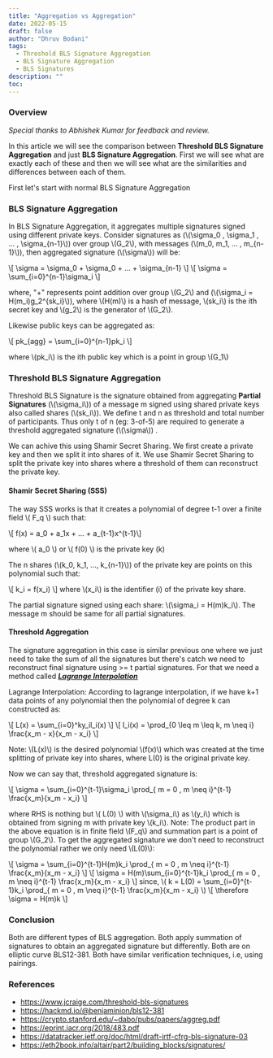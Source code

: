 ```yaml
---
title: "Aggregation vs Aggregation"
date: 2022-05-15
draft: false
author: "Dhruv Bodani"
tags:
  - Threshold BLS Signature Aggregation
  - BLS Signature Aggregation
  - BLS Signatures
description: ""
toc: 
---
```


### Overview

<em>Special thanks to Abhishek Kumar for feedback and review.</em>

In this article we will see the comparison between **Threshold BLS Signature Aggregation** and just **BLS Signature Aggregation**. First we will see what are exactly each of these and then we will see what are the similarities and differences between each of them.

First let's start with normal BLS Signature Aggregation

### BLS Signature Aggregation

In BLS Signature Aggregation, it aggregates multiple signatures signed using different private keys. Consider signatures as (\\(\sigma_0 , \sigma_1 , ... , \sigma_{n-1}\\)) over group \\(G_2\\), with messages (\\(m_0, m_1, ... , m_{n-1}\\)), then aggregated signature (\\(\sigma\\)) will be:

\\[ \sigma = \sigma_0 + \sigma_0 + ... + \sigma_{n-1} \\]
\\[ \sigma = \sum_{i=0}^{n-1}\sigma_i \\]

where, "+" represents point addition over group \\(G_2\\) and (\\(\sigma_i = H(m_i)g_2^{sk_i}\\)), where \\(H(m)\\) is a hash of message, \\(sk_i\\) is the ith secret key and \\(g_2\\) is the generator of \\(G_2\\).

Likewise public keys can be aggregated as:

\\[ pk_{agg} = \sum_{i=0}^{n-1}pk_i \\]

where \\(pk_i\\) is the ith public key which is a point in group \\(G_1\\)



### Threshold BLS Signature Aggregation

Threshold BLS Signature is the signature obtained from aggregating **Partial Signatures** (\\(\sigma_i\\)) of a message m signed using shared private keys also called shares (\\(sk_i\\)). We define t and n as threshold and total number of participants. Thus only t of n (eg: 3-of-5) are required to generate a threshold aggregated signature (\\(\sigma\\)) .

We can achive this using Shamir Secret Sharing. We first create a private key and then we split it into shares of it. We use Shamir Secret Sharing to split the private key into shares where a threshold of them can reconstruct the private key.

#### Shamir Secret Sharing (SSS)

The way SSS works is that it creates a polynomial of degree t-1 over a finite field \\( F_q \\) such that:

\\[ f(x) = a_0 + a_1x + ... + a_{t-1}x^{t-1}\\]

where \\( a_0 \\) or \\( f(0) \\) is the private key (k)

The n shares (\\(k_0, k_1, ..., k_{n-1}\\)) of the private key are points on this polynomial such that:

\\[ k_i = f(x_i) \\]
where \\(x_i\\) is the identifier (i) of the private key share.

The partial signature signed using each share: \\(\sigma_i = H(m)k_i\\). The message m should be same for all partial signatures.

#### Threshold Aggregation

The signature aggregation in this case is similar previous one where we just need to take the sum of all the signatures but there's catch we need to reconstruct final signature using >= t partial signatures. For that we need a method called ***[Lagrange Interpolation](https://en.wikipedia.org/wiki/Shamir%27s_Secret_Sharing#Computationally_efficient_approach)***

Lagrange Interpolation: According to lagrange interpolation, if we have k+1 data points of any polynomial then the polynomial of degree k can constructed as:

\\[ L(x) = \sum_{i=0}^ky_il_i(x) \\]
\\[ l_i(x) = \prod_{0 \leq m \leq k, m \neq i} \frac{x_m - x}{x_m - x_i} \\]

Note: \\(L(x)\\) is the desired polynomial \\(f(x)\\) which was created at the time splitting of private key into shares, where L(0) is the original private key.

Now we can say that, threshold aggregated signature is:

\\[ \sigma = \sum_{i=0}^{t-1}\sigma_i \prod_{ m = 0 , m \neq i}^{t-1} \frac{x_m}{x_m - x_i} \\]

where RHS is nothing but \\( L(0) \\) with \\(\sigma_i\\) as \\(y_i\\) which is obtained from signing m with private key \\(k_i\\).
Note: The product part in the above equation is in finite field \\(F_q\\) and summation part is a point of group \\(G_2\\). To get the aggregated signature we don't need to reconstruct the polynomial rather we only need \\(L(0)\\):

\\[ \sigma = \sum_{i=0}^{t-1}H(m)k_i \prod_{ m = 0 , m \neq i}^{t-1} \frac{x_m}{x_m - x_i} \\]
\\[ \sigma = H(m)\sum_{i=0}^{t-1}k_i \prod_{ m = 0 , m \neq i}^{t-1} \frac{x_m}{x_m - x_i} \\]
since, \\( k = L(0) = \sum_{i=0}^{t-1}k_i \prod_{ m = 0 , m \neq i}^{t-1} \frac{x_m}{x_m - x_i} \\)
\\[ \therefore \sigma = H(m)k \\]

### Conclusion

Both are different types of BLS aggregation. Both apply summation of signatures to obtain an aggregated signature but differently. Both are on elliptic curve BLS12-381. Both have similar verification techniques, i.e, using pairings.

### References

- https://www.jcraige.com/threshold-bls-signatures
- https://hackmd.io/@benjaminion/bls12-381
- https://crypto.stanford.edu/~dabo/pubs/papers/aggreg.pdf
- https://eprint.iacr.org/2018/483.pdf
- https://datatracker.ietf.org/doc/html/draft-irtf-cfrg-bls-signature-03
- https://eth2book.info/altair/part2/building_blocks/signatures/
